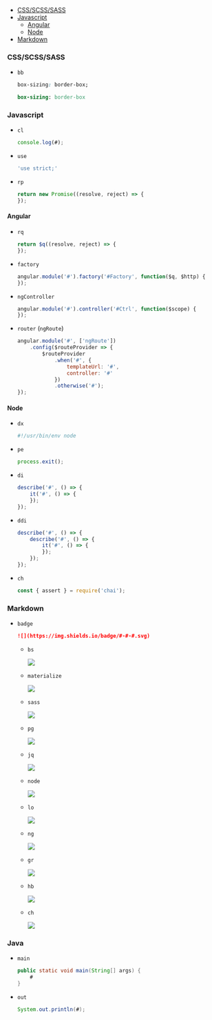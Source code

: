 <!-- TOC -->

- [CSS/SCSS/SASS](#cssscsssass)
- [Javascript](#javascript)
  - [Angular](#angular)
  - [Node](#node)
- [Markdown](#markdown)

<!-- /TOC -->

### CSS/SCSS/SASS

- `bb`
    ```css
    box-sizing: border-box;
    ```
    
    ```sass
    box-sizing: border-box
    ```

### Javascript

- `cl`
    ```js
    console.log(#);
    ```
- `use`
    ```js
    'use strict;'
    ```
- `rp`
    ```js
    return new Promise((resolve, reject) => {
    });
    ```

#### Angular

- `rq`
    ```js
    return $q((resolve, reject) => {
    });

- `factory`
    ```js
    angular.module('#').factory('#Factory', function($q, $http) {
    });
    ```
- `ngController`
    ```js
    angular.module('#').controller('#Ctrl', function($scope) {
    });
    ```
- `router` (`ngRoute`)
    ```js
    angular.module('#', ['ngRoute'])
        .config($routeProvider => {
            $routeProvider
                .when('#', {
                    templateUrl: '#',
                    controller: '#'
                })
                .otherwise('#');
    });
    ```

#### Node
- `dx`
    ```js
    #!/usr/bin/env node
    ```
- `pe`
    ```js
    process.exit();
    ```
- `di`
    ```js
    describe('#', () => {
        it('#', () => {
        });
    });
    ```
- `ddi`
    ```js
    describe('#', () => {
        describe('#', () => {
            it('#', () => {
            });
        });
    });
    ```
- `ch`
    ```js
    const { assert } = require('chai');
    ```

### Markdown

- `badge`
    ```md
    ![](https://img.shields.io/badge/#-#-#.svg)
    ```
    
    - `bs`
        
        ![](https://img.shields.io/badge/css-bootstrap-5F2C7C.svg)

    - `materialize`

        ![](https://img.shields.io/badge/css-materialize-F95972.svg)

    - `sass`

        ![](https://img.shields.io/badge/css_preprocessor-sass-DC4497.svg)

    - `pg`

        ![](https://img.shields.io/badge/data-postgres-316391.svg)

    - `jq`

        ![](https://img.shields.io/badge/jquery-version-005FAD.svg)
        
    - `node`
        
        ![](https://img.shields.io/badge/node-version-61BC62.svg)

    - `lo`
        
        ![](https://img.shields.io/badge/lodash-version-3554FF.svg)

    - `ng`
        
        ![](https://img.shields.io/badge/angularJS-version-D00027.svg)
    
    - `gr`

        ![](https://img.shields.io/badge/grunt-version-ED8024.svg)

    - `hb`

        ![](https://img.shields.io/badge/handlebars-version-F47904.svg)
    
    - `ch`

        ![](https://img.shields.io/badge/testing-chai+mocha-a40802.svg)

### Java

- `main`
    ```java
    public static void main(String[] args) {
        #
    }
    ```

- `out`
    ```java
    System.out.println(#);
    ```